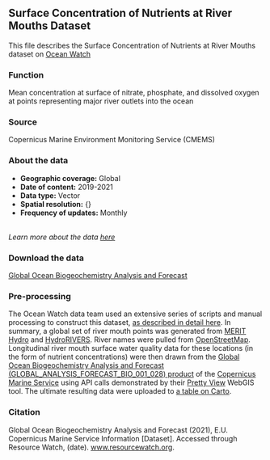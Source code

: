 ## Surface Concentration of Nutrients at River Mouths Dataset
This file describes the Surface Concentration of Nutrients at River Mouths dataset on [Ocean Watch](https://www.oceanwatchdata.org)

### Function
Mean concentration at surface of nitrate, phosphate, and dissolved oxygen at points representing major river outlets into the ocean

### Source
Copernicus Marine Environment Monitoring Service (CMEMS)

### About the data
- **Geographic coverage:** Global
- **Date of content:** 2019-2021
- **Data type:** Vector
- **Spatial resolution:** {}
- **Frequency of updates:** Monthly

<br/>*Learn more about the data [here](https://resources.marine.copernicus.eu/product-detail/GLOBAL_ANALYSIS_FORECAST_BIO_001_028/INFORMATION)*

### Download the data
[Global Ocean Biogeochemistry Analysis and Forecast](https://resources.marine.copernicus.eu/product-detail/GLOBAL_ANALYSIS_FORECAST_BIO_001_028/INFORMATION) 

### Pre-processing
The Ocean Watch data team used an extensive series of scripts and manual processing to construct this dataset, [as described in detail here](./river-mouths_process-overview.ipynb). In summary, a global set of river mouth points was generated from [MERIT Hydro](https://doi.org/10.1029/2019WR024873) and [HydroRIVERS](https://www.hydrosheds.org/page/hydrorivers). River names were pulled from [OpenStreetMap](https://www.openstreetmap.org/). Longitudinal river mouth surface water quality data for these locations (in the form of nutrient concentrations) were then drawn from the [Global Ocean Biogeochemistry Analysis and Forecast (GLOBAL_ANALYSIS_FORECAST_BIO_001_028) product](https://resources.marine.copernicus.eu/?option=com_csw&view=details&product_id=GLOBAL_ANALYSIS_FORECAST_BIO_001_028) of the [Copernicus Marine Service](https://marine.copernicus.eu/) using API calls demonstrated by their [Pretty View](https://view-cmems.mercator-ocean.fr/GLOBAL_ANALYSIS_FORECAST_BIO_001_028) WebGIS tool. The ultimate resulting data were uploaded to [a table on Carto](https://resourcewatch.carto.com/u/wri-rw/dataset/ocn_020alt_chemical_concentrations).

### Citation
Global Ocean Biogeochemistry Analysis and Forecast (2021), E.U. Copernicus Marine Service Information [Dataset]. Accessed through Resource Watch, (date). www.resourcewatch.org.